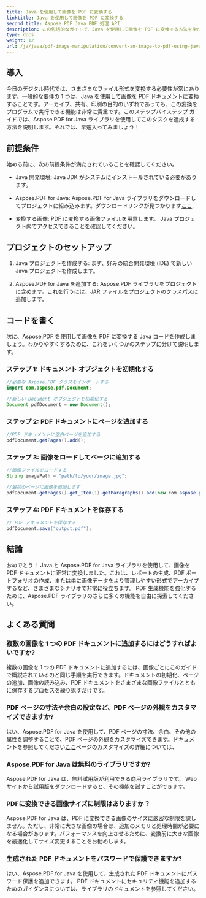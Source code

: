 ```yaml
---
title: Java を使用して画像を PDF に変換する
linktitle: Java を使用して画像を PDF に変換する
second_title: Aspose.PDF Java PDF 処理 API
description: この包括的なガイドで、Java を使用して画像を PDF に変換する方法を学びましょう。ステップバイステップの説明とコード例が含まれています。
type: docs
weight: 12
url: /ja/java/pdf-image-manipulation/convert-an-image-to-pdf-using-java/
---
```


## 導入

今日のデジタル時代では、さまざまなファイル形式を変換する必要性が常にあります。一般的な要件の 1 つは、Java を使用して画像を PDF ドキュメントに変換することです。アーカイブ、共有、印刷の目的のいずれであっても、この変換をプログラムで実行できる機能は非常に貴重です。このステップバイステップ ガイドでは、Aspose.PDF for Java ライブラリを使用してこのタスクを達成する方法を説明します。それでは、早速入ってみましょう！

## 前提条件

始める前に、次の前提条件が満たされていることを確認してください。

- Java 開発環境: Java JDK がシステムにインストールされている必要があります。

-  Aspose.PDF for Java: Aspose.PDF for Java ライブラリをダウンロードしてプロジェクトに組み込みます。ダウンロードリンクが見つかります[ここ](https://releases.aspose.com/pdf/java/).

- 変換する画像: PDF に変換する画像ファイルを用意します。 Java プロジェクト内でアクセスできることを確認してください。

## プロジェクトのセットアップ

1. Java プロジェクトを作成する: まず、好みの統合開発環境 (IDE) で新しい Java プロジェクトを作成します。

2. Aspose.PDF for Java を追加する: Aspose.PDF ライブラリをプロジェクトに含めます。これを行うには、JAR ファイルをプロジェクトのクラスパスに追加します。

## コードを書く

次に、Aspose.PDF を使用して画像を PDF に変換する Java コードを作成しましょう。わかりやすくするために、これをいくつかのステップに分けて説明します。

### ステップ 1: ドキュメント オブジェクトを初期化する

```java
//必要な Aspose.PDF クラスをインポートする
import com.aspose.pdf.Document;

//新しい Document オブジェクトを初期化する
Document pdfDocument = new Document();
```

### ステップ 2: PDF ドキュメントにページを追加する

```java
//PDF ドキュメントに空白ページを追加する
pdfDocument.getPages().add();
```

### ステップ 3: 画像をロードしてページに追加する

```java
//画像ファイルをロードする
String imagePath = "path/to/your/image.jpg";

//最初のページに画像を追加します
pdfDocument.getPages().get_Item(1).getParagraphs().add(new com.aspose.pdf.Image(imagePath));
```

### ステップ 4: PDF ドキュメントを保存する

```java
// PDF ドキュメントを保存する
pdfDocument.save("output.pdf");
```

## 結論

おめでとう！ Java と Aspose.PDF for Java ライブラリを使用して、画像を PDF ドキュメントに正常に変換しました。これは、レポートの生成、PDF ポートフォリオの作成、または単に画像データをより管理しやすい形式でアーカイブするなど、さまざまなシナリオで非常に役立ちます。 PDF 生成機能を強化するために、Aspose.PDF ライブラリのさらに多くの機能を自由に探索してください。

## よくある質問

### 複数の画像を 1 つの PDF ドキュメントに追加するにはどうすればよいですか?

複数の画像を 1 つの PDF ドキュメントに追加するには、画像ごとにこのガイドで概説されているのと同じ手順を実行できます。ドキュメントの初期化、ページの追加、画像の読み込み、PDF ドキュメントをさまざまな画像ファイルとともに保存するプロセスを繰り返すだけです。

### PDF ページの寸法や余白の設定など、PDF ページの外観をカスタマイズできますか?

はい、Aspose.PDF for Java を使用して、PDF ページの寸法、余白、その他の属性を調整することで、PDF ページの外観をカスタマイズできます。ドキュメントを参照してください[ここ](https://reference.aspose.com/pdf/java/)ページのカスタマイズの詳細については、

### Aspose.PDF for Java は無料のライブラリですか?

Aspose.PDF for Java は、無料試用版が利用できる商用ライブラリです。 Web サイトから試用版をダウンロードすると、その機能を試すことができます。

### PDFに変換できる画像サイズに制限はありますか？

Aspose.PDF for Java は、PDF に変換できる画像のサイズに厳密な制限を課しません。ただし、非常に大きな画像の場合は、追加のメモリと処理時間が必要になる場合があります。パフォーマンスを向上させるために、変換前に大きな画像を最適化してサイズ変更することをお勧めします。

### 生成された PDF ドキュメントをパスワードで保護できますか?

はい、Aspose.PDF for Java を使用して、生成された PDF ドキュメントにパスワード保護を追加できます。 PDF ドキュメントにセキュリティ機能を追加するためのガイダンスについては、ライブラリのドキュメントを参照してください。